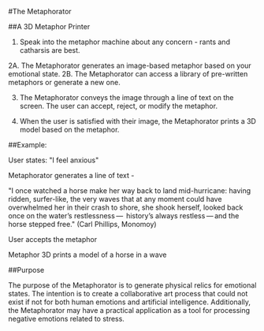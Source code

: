 #The Metaphorator 

##A 3D Metaphor Printer

1. Speak into the metaphor machine about any concern - rants and catharsis are best.

2A. The Metaphorator generates an image-based metaphor based on your emotional state.
2B. The Metaphorator can access a library of pre-written metaphors or generate a new one. 

3. The Metaphorator conveys the image through a line of text on the screen. The user can accept, reject, or modify the metaphor. 

4. When the user is satisfied with their image, the Metaphorator prints a 3D model based on the metaphor. 



##Example: 

User states: "I feel anxious"

Metaphorator generates a line of text - 

"I once watched a horse
make her way back to land mid-hurricane: having
ridden, surfer-like, the very waves that at any moment
could have overwhelmed her in their crash to shore, she
shook herself, looked back once on the water’s restlessness — 
history’s always restless — and the horse stepped free." (Carl Phillips, Monomoy)

User accepts the metaphor

Metaphor 3D prints a model of a horse in a wave

##Purpose

The purpose of the Metaphorator is to generate physical relics for emotional states. The intention is to create a collaborative art process that could not exist if not for both human emotions and artificial intelligence. Additionally, the Metaphorator may have a practical application as a tool for processing negative emotions related to stress. 